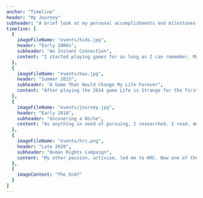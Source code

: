 ```yaml
---
anchor: "Timeline"
header: "My Journey"
subheader: "A brief look at my personal accomplishments and milestones in life."
timeline: [
  {
    imageFileName: "events/kids.jpg",
    header: "Early 2000s",
    subheader: "An Instant Connection",
    content: "I started playing games for as long as I can remember. My sister and I dabbled in our fair share of fighting games, MMOs, and single-player adventures. And we'd grow as gamers and geeks alike."
  },
  {
    imageFileName: "events/max.jpg",
    header: "Summer 2015",
    subheader: "A Game That Would Change My Life Forever",
    content: "After playing the 2014 game Life is Strange for the first time, I was thoroughly moved by a surprising amount of character vulneralbility and, thus, my trajectory as a player would completely change..."
  },
  {
    imageFileName: "events/journey.jpg",
    header: "Early 2018",
    subheader: "Uncovering a Niche",
    content: "As anything in need of pursuing, I researched. I read. And because of that, I wrote. This paper came to be the answer to my curiosity and the start of a career in the making."
  },
  {
    imageFileName: "events/hrc.png",
    header: "Late 2020",
    subheader: "Human Rights Campaign",
    content: "My other passion, activism, led me to HRC. Now one of their Youth Ambassadors, I am able to further support my communities in this new capacity as I continue to try to make a difference through my words."
  },
  {
    imageContent: "The End?"
  }
]
---
```

